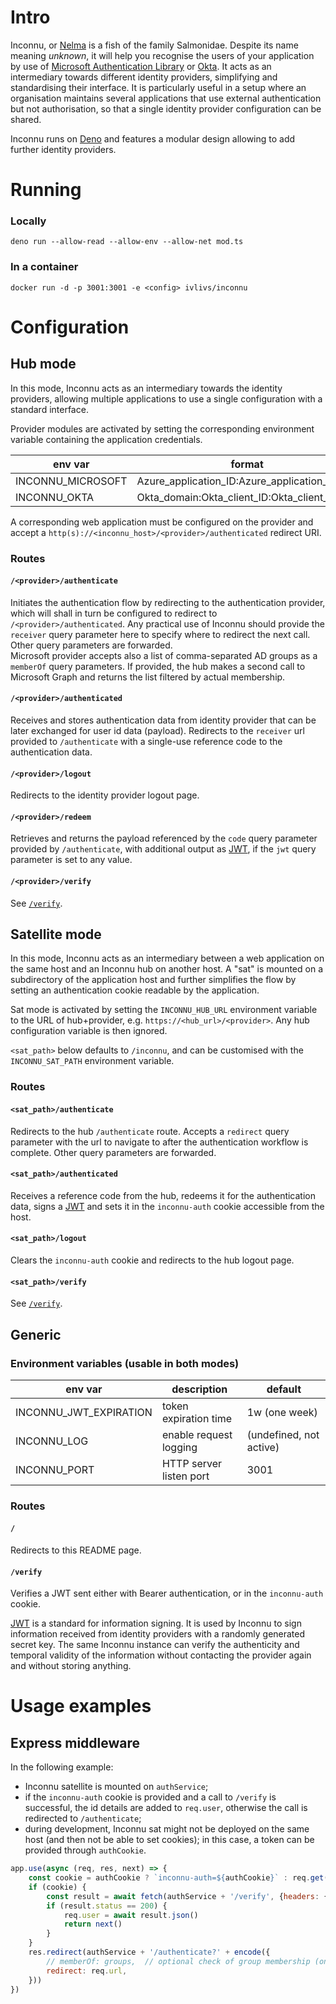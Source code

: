 # Intro

Inconnu, or [Nelma](https://en.wikipedia.org/wiki/Nelma) is a fish of the family Salmonidae. Despite its name meaning *unknown*, it will help you recognise the users of your application by use of [Microsoft Authentication Library](https://docs.microsoft.com/en-us/azure/active-directory/develop/msal-overview) or [Okta](https://www.okta.com/). It acts as an intermediary towards different identity providers, simplifying and standardising their interface. It is particularly useful in a setup where an organisation maintains several applications that use external authentication but not authorisation, so that a single identity provider configuration can be shared.

Inconnu runs on [Deno](https://deno.land/) and features a modular design allowing to add further identity providers.


# Running

### Locally
```deno run --allow-read --allow-env --allow-net mod.ts```

### In a container
```docker run -d -p 3001:3001 -e <config> ivlivs/inconnu```


# Configuration

## Hub mode

In this mode, Inconnu acts as an intermediary towards the identity providers, allowing multiple applications to use a single configuration with a standard interface.

Provider modules are activated by setting the corresponding environment variable containing the application credentials.

| env var           | format                                        |
| ----------------- | --------------------------------------------- |
| INCONNU_MICROSOFT | Azure_application_ID:Azure_application_secret |
| INCONNU_OKTA      | Okta_domain:Okta_client_ID:Okta_client_secret |

A corresponding web application must be configured on the provider and accept a `http(s)://<inconnu_host>/<provider>/authenticated` redirect URI.

### Routes

#### `/<provider>/authenticate`
Initiates the authentication flow by redirecting to the authentication provider, which will shall in turn be configured to redirect to `/<provider>/authenticated`. Any practical use of Inconnu should provide the `receiver` query parameter here to specify where to redirect the next call. Other query parameters are forwarded.  
Microsoft provider accepts also a list of comma-separated AD groups as a `memberOf` query parameters. If provided, the hub makes a second call to Microsoft Graph and returns the list filtered by actual membership.  

#### `/<provider>/authenticated`
Receives and stores authentication data from identity provider that can be later exchanged for user id data (payload). Redirects to the `receiver` url provided to `/authenticate` with a single-use reference code to the authentication data.

#### `/<provider>/logout`
Redirects to the identity provider logout page.

#### `/<provider>/redeem`
Retrieves and returns the payload referenced by the `code` query parameter provided by `/authenticate`, with additional output as [JWT](#jwt), if the `jwt` query parameter is set to any value.

#### `/<provider>/verify`
See [`/verify`](#verify).


## Satellite mode

In this mode, Inconnu acts as an intermediary between a web application on the same host and an Inconnu hub on another host. A "sat" is mounted on a subdirectory of the application host and further simplifies the flow by setting an authentication cookie readable by the application. 

Sat mode is activated by setting the `INCONNU_HUB_URL` environment variable to the URL of hub+provider, e.g. `https://<hub_url>/<provider>`. Any hub configuration variable is then ignored.

`<sat_path>` below defaults to `/inconnu`, and can be customised with the `INCONNU_SAT_PATH` environment variable.

### Routes

#### `<sat_path>/authenticate`
Redirects to the hub `/authenticate` route. Accepts a `redirect` query parameter with the url to navigate to after the authentication workflow is complete. Other query parameters are forwarded.


#### `<sat_path>/authenticated`
Receives a reference code from the hub, redeems it for the authentication data, signs a [JWT](#jwt) and sets it in the `inconnu-auth` cookie accessible from the host.

#### `<sat_path>/logout`
Clears the `inconnu-auth` cookie and redirects to the hub logout page.

#### `<sat_path>/verify`
See [`/verify`](#verify).


## Generic

### Environment variables (usable in both modes)

| env var                | description             | default                 |
| ---------------------- | ----------------------- | ----------------------- |
| INCONNU_JWT_EXPIRATION | token expiration time   | 1w (one week)           |
| INCONNU_LOG            | enable request logging  | (undefined, not active) |
| INCONNU_PORT           | HTTP server listen port | 3001                    |

### Routes

#### `/`

Redirects to this README page.

#### `/verify` <a name="verify"></a>

Verifies a JWT sent either with Bearer authentication, or in the `inconnu-auth` cookie.

<a name="jwt"></a>[JWT](https://en.wikipedia.org/wiki/JSON_Web_Token) is a standard for information signing. It is used by Inconnu to sign information received from identity providers with a randomly generated secret key. The same Inconnu instance can verify the authenticity and temporal validity of the information without contacting the provider again and without storing anything.


# Usage examples

## Express middleware

In the following example:

- Inconnu satellite is mounted on `authService`;
- if the `inconnu-auth` cookie is provided and a call to `/verify` is successful, the id details are added to `req.user`, otherwise the call is redirected to `/authenticate`;
- during development, Inconnu sat might not be deployed on the same host (and then not be able to set cookies); in this case, a token can be provided through `authCookie`.

```js
app.use(async (req, res, next) => {
    const cookie = authCookie ? `inconnu-auth=${authCookie}` : req.get('cookie')
    if (cookie) {
        const result = await fetch(authService + '/verify', {headers: {cookie}})
        if (result.status == 200) {
            req.user = await result.json()
            return next()
        }
    }
    res.redirect(authService + '/authenticate?' + encode({
        // memberOf: groups,  // optional check of group membership (only MS)
        redirect: req.url,
    }))
})
```
